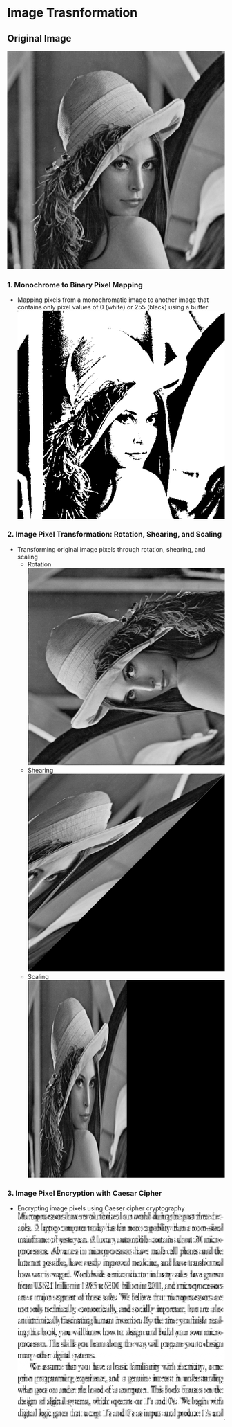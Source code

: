 # Image Trasnformation

## Original Image
![lenna.png](https://github.com/ayuyamo/Projects/blob/068a73847087c556dbca571a0b74bfda5fd3f3ea/MIPS/images/lenna.png)
### 1. Monochrome to Binary Pixel Mapping
- Mapping pixels from a monochromatic image to another image that contains only pixel values of 0 (white) or 255 (black) using a buffer
![lenna-thresh.png](https://github.com/ayuyamo/Projects/blob/61a3e80eb8b9da2db11573c8ef3ccbe7689bdc71/MIPS/images/lenna-thresh.png)
### 2. Image Pixel Transformation: Rotation, Shearing, and Scaling
- Transforming original image pixels through rotation, shearing, and scaling
  * Rotation
![lenna-rotation.png](https://github.com/ayuyamo/Projects/blob/5321f52cc9af2f61f05c65e0ee9c2e897a55c61e/MIPS/images/lenna-rotation.png)
  * Shearing
![lenna-shear.png](https://github.com/ayuyamo/Projects/blob/5321f52cc9af2f61f05c65e0ee9c2e897a55c61e/MIPS/images/lenna-shear.png)
  * Scaling
![lenna-scale.png](https://github.com/ayuyamo/Projects/blob/5321f52cc9af2f61f05c65e0ee9c2e897a55c61e/MIPS/images/lenna-scale.png)

### 3. Image Pixel Encryption with Caesar Cipher
- Encrypting image pixels using Caeser cipher cryptography
![text-crypt.png](https://github.com/ayuyamo/Projects/blob/5321f52cc9af2f61f05c65e0ee9c2e897a55c61e/MIPS/images/text-crypt.png)
